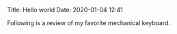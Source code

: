 Title: Hello world
Date: 2020-01-04 12:41

Following is a review of my favorite mechanical keyboard.
